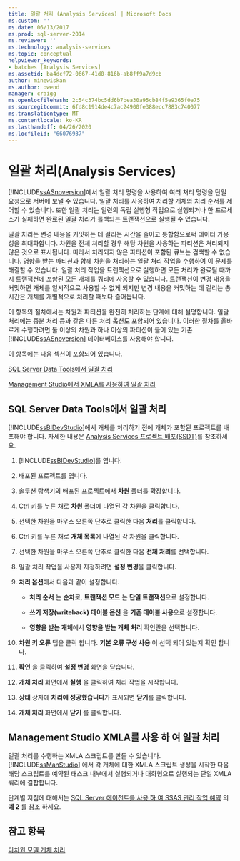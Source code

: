 ```yaml
---
title: 일괄 처리 (Analysis Services) | Microsoft Docs
ms.custom: ''
ms.date: 06/13/2017
ms.prod: sql-server-2014
ms.reviewer: ''
ms.technology: analysis-services
ms.topic: conceptual
helpviewer_keywords:
- batches [Analysis Services]
ms.assetid: ba4dcf72-0667-41d0-816b-ab8ff9a7d9cb
author: minewiskan
ms.author: owend
manager: craigg
ms.openlocfilehash: 2c54c374bc5dd6b7bea30a95cb84f5e9365f0e75
ms.sourcegitcommit: 6fd8c1914de4c7ac24900fe388ecc7883c740077
ms.translationtype: MT
ms.contentlocale: ko-KR
ms.lasthandoff: 04/26/2020
ms.locfileid: "66076937"
---
```

# <a name="batch-processing-analysis-services"></a>일괄 처리(Analysis Services)
  [!INCLUDE[ssASnoversion](../../includes/ssasnoversion-md.md)]에서 일괄 처리 명령을 사용하여 여러 처리 명령을 단일 요청으로 서버에 보낼 수 있습니다. 일괄 처리를 사용하여 처리할 개체와 처리 순서를 제어할 수 있습니다. 또한 일괄 처리는 일련의 독립 실행형 작업으로 실행되거나 한 프로세스가 실패하면 완료된 일괄 처리가 롤백되는 트랜잭션으로 실행될 수 있습니다.  
  
 일괄 처리는 변경 내용을 커밋하는 데 걸리는 시간을 줄이고 통합함으로써 데이터 가용성을 최대화합니다. 차원을 전체 처리할 경우 해당 차원을 사용하는 파티션은 처리되지 않은 것으로 표시됩니다. 따라서 처리되지 않은 파티션이 포함된 큐브는 검색할 수 없습니다. 영향을 받는 파티션과 함께 차원을 처리하는 일괄 처리 작업을 수행하여 이 문제를 해결할 수 있습니다. 일괄 처리 작업을 트랜잭션으로 실행하면 모든 처리가 완료될 때까지 트랜잭션에 포함된 모든 개체를 쿼리에 사용할 수 있습니다. 트랜잭션이 변경 내용을 커밋하면 개체를 일시적으로 사용할 수 없게 되지만 변경 내용을 커밋하는 데 걸리는 총 시간은 개체를 개별적으로 처리할 때보다 줄어듭니다.  
  
 이 항목의 절차에서는 차원과 파티션을 완전히 처리하는 단계에 대해 설명합니다. 일괄 처리에는 증분 처리 등과 같은 다른 처리 옵션도 포함되어 있습니다. 이러한 절차를 올바르게 수행하려면 둘 이상의 차원과 하나 이상의 파티션이 들어 있는 기존 [!INCLUDE[ssASnoversion](../../includes/ssasnoversion-md.md)] 데이터베이스를 사용해야 합니다.  
  
 이 항목에는 다음 섹션이 포함되어 있습니다.  
  
 [SQL Server Data Tools에서 일괄 처리](#bkmk_ssdt)  
  
 [Management Studio에서 XMLA를 사용하여 일괄 처리](#bkmk_xmla)  
  
##  <a name="batch-processing-in-sql-server-data-tools"></a><a name="bkmk_ssdt"></a> SQL Server Data Tools에서 일괄 처리  
 [!INCLUDE[ssBIDevStudio](../../includes/ssbidevstudio-md.md)]에서 개체를 처리하기 전에 개체가 포함된 프로젝트를 배포해야 합니다. 자세한 내용은 [Analysis Services 프로젝트 배포&#40;SSDT&#41;](deploy-analysis-services-projects-ssdt.md)를 참조하세요.  
  
1.  [!INCLUDE[ssBIDevStudio](../../includes/ssbidevstudio-md.md)]를 엽니다.  
  
2.  배포된 프로젝트를 엽니다.  
  
3.  솔루션 탐색기의 배포된 프로젝트에서 **차원** 폴더를 확장합니다.  
  
4.  Ctrl 키를 누른 채로 **차원** 폴더에 나열된 각 차원을 클릭합니다.  
  
5.  선택한 차원을 마우스 오른쪽 단추로 클릭한 다음 **처리**를 클릭합니다.  
  
6.  Ctrl 키를 누른 채로 **개체 목록**에 나열된 각 차원을 클릭합니다.  
  
7.  선택한 차원을 마우스 오른쪽 단추로 클릭한 다음 **전체 처리**를 선택합니다.  
  
8.  일괄 처리 작업을 사용자 지정하려면 **설정 변경**을 클릭합니다.  
  
9. **처리 옵션**에서 다음과 같이 설정합니다.  
  
    -   **처리 순서** 는 **순차**로, **트랜잭션 모드** 는 **단일 트랜잭션**으로 설정합니다.  
  
    -   **쓰기 저장(writeback) 테이블 옵션** 을 **기존 테이블 사용**으로 설정합니다.  
  
    -   **영향을 받는 개체**에서 **영향을 받는 개체 처리** 확인란을 선택합니다.  
  
10. **차원 키 오류** 탭을 클릭 합니다. **기본 오류 구성 사용** 이 선택 되어 있는지 확인 합니다.  
  
11. **확인** 을 클릭하여 **설정 변경** 화면을 닫습니다.  
  
12. **개체 처리** 화면에서 **실행** 을 클릭하여 처리 작업을 시작합니다.  
  
13. **상태** 상자에 **처리에 성공했습니다**가 표시되면 **닫기**를 클릭합니다.  
  
14. **개체 처리** 화면에서 **닫기** 를 클릭합니다.  
  
##  <a name="batch-processing-using-xmla-in-management-studio"></a><a name="bkmk_xmla"></a>Management Studio XMLA를 사용 하 여 일괄 처리  
 일괄 처리를 수행하는 XMLA 스크립트를 만들 수 있습니다. [!INCLUDE[ssManStudio](../../includes/ssmanstudio-md.md)] 에서 각 개체에 대한 XMLA 스크립트 생성을 시작한 다음 해당 스크립트를 예약된 태스크 내부에서 실행되거나 대화형으로 실행되는 단일 XMLA 쿼리에 결합합니다.  
  
 단계별 지침에 대해서는 [SQL Server 에이전트를 사용 하 여 SSAS 관리 작업 예약](../instances/schedule-ssas-administrative-tasks-with-sql-server-agent.md) 의 **예 2** 를 참조 하세요.  
  
## <a name="see-also"></a>참고 항목  
 [다차원 모델 개체 처리](processing-a-multidimensional-model-analysis-services.md)  
  
  
